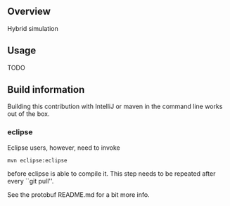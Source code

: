 ## Overview

Hybrid simulation 
 
## Usage

TODO

## Build information

Building this contribution with IntelliJ or maven in the command line works out of the box. 

### eclipse

Eclipse users, however, need to invoke 
	
	mvn eclipse:eclipse

before eclipse is able to compile it. This step needs to be repeated after every ``git pull''.

See the protobuf README.md for a bit more info.
